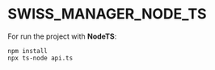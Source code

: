 # SWISS_MANAGER_NODE_TS

For run the project with **NodeTS**:

    npm install
    npx ts-node api.ts
